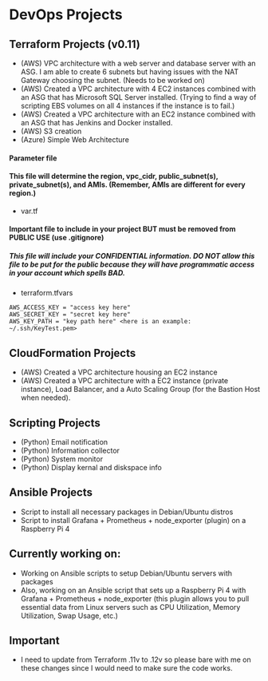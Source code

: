 # DevOps Projects

## Terraform Projects (v0.11)
- (AWS) VPC architecture with a web server and database server with an ASG. I am able to create
 6 subnets but having issues with the NAT Gateway choosing the subnet. (Needs to be worked on)
- (AWS) Created a VPC architecture with 4 EC2 instances combined with an ASG that has Microsoft SQL Server installed. (Trying to find a way of scripting EBS volumes on all 4 instances if the instance is to fail.) 
- (AWS) Created a VPC architecture with an EC2 instance combined with an ASG that has Jenkins and Docker installed.
- (AWS) S3 creation
- (Azure) Simple Web Architecture

#### Parameter file
#### This file will determine the region, vpc_cidr, public_subnet(s), private_subnet(s), and AMIs. (Remember, AMIs are different for every region.)
- var.tf

#### Important file to include in your project BUT must be removed from PUBLIC USE (use .gitignore)
##### This file will include your CONFIDENTIAL information. DO NOT allow this file to be put for the public because they will have programmatic access in your account which spells BAD.
- terraform.tfvars 
```
AWS_ACCESS_KEY = "access key here"
AWS_SECRET_KEY = "secret key here"
AWS_KEY_PATH = "key path here" <here is an example: ~/.ssh/KeyTest.pem>
```

## CloudFormation Projects
- (AWS) Created a VPC architecture housing an EC2 instance
- (AWS) Created a VPC architecture with a EC2 instance (private instance), Load Balancer, and a Auto Scaling Group (for the Bastion Host when needed).

## Scripting Projects
- (Python) Email notification
- (Python) Information collector
- (Python) System monitor
- (Python) Display kernal and diskspace info

## Ansible Projects
- Script to install all necessary packages in Debian/Ubuntu distros
- Script to install Grafana + Prometheus + node_exporter (plugin) on a Raspberry Pi 4

## Currently working on:
- Working on Ansible scripts to setup Debian/Ubuntu servers with packages
- Also, working on an Ansible script that sets up a Raspberry Pi 4 with Grafana + Prometheus + node_exporter 
(this plugin allows you to pull essential data from Linux servers such as CPU Utilization, Memory Utilization, Swap Usage,
etc.)

## Important
- I need to update from Terraform .11v to .12v so please bare with me on these changes since I would need to make sure the code works.
